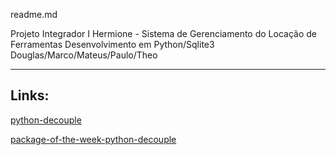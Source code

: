 readme.md

Projeto Integrador I
Hermione - Sistema de Gerenciamento do Locação de Ferramentas
Desenvolvimento em Python/Sqlite3
Douglas/Marco/Mateus/Paulo/Theo

---------------------------------------------------------------

## Links:

[python-decouple](https://github.com/henriquebastos/python-decouple)

[package-of-the-week-python-decouple](https://simpleisbetterthancomplex.com/2015/11/26/package-of-the-week-python-decouple.html)
